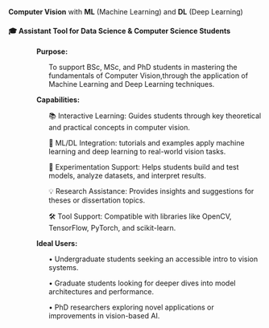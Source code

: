 
<label>
   <b>Computer Vision</b> with <b>ML</b> (Machine Learning) and <b>DL</b> (Deep Learning)
</label>
<h4>🎓 Assistant Tool for Data Science & Computer Science Students</h5>
<dd>
    <dl>
        &nbsp;&nbsp;&nbsp;&nbsp;<b>Purpose:</b>
    </dl>
</dd>
<dd>
    <dl>
        <dd>
            <dl>
                <p>
                    To support BSc, MSc, and PhD students in mastering the fundamentals of Computer Vision,through the application of Machine Learning and Deep Learning techniques.
                </p>
            </dl>
        </dd>
    </dl>
</dd>
<dd>
    <dl>
        &nbsp;&nbsp;&nbsp;&nbsp;<b>Capabilities:</b>
    </dl>
</dd>
<dd>
    <dl>
        <dd>
            <dl>
                📚 Interactive Learning: Guides students through key theoretical and practical concepts in computer vision.
            </dl>
        </dd>
    </dl>
</dd>
<dd>
    <dl>
        <dd>
            <dl>
                🧠 ML/DL Integration: tutorials and examples apply machine learning and deep learning to real-world vision tasks.
            </dl>
        </dd>
    </dl>
</dd>
<dd>
    <dl>
        <dd>
            <dl>
                🧪 Experimentation Support: Helps students build and test models, analyze datasets, and interpret results.
            </dl>
        </dd>
    </dl>
</dd>
<dd>
    <dl>
        <dd>
            <dl>
                💡 Research Assistance: Provides insights and suggestions for theses or dissertation topics.
            </dl>
        </dd>
    </dl>
</dd>
<dd>
    <dl>
        <dd>
            <dl>
                🛠️ Tool Support: Compatible with libraries like OpenCV, TensorFlow, PyTorch, and scikit-learn.
            </dl>
        </dd>
    </dl>
</dd>
<dd>
    <dl>
        &nbsp;&nbsp;&nbsp;&nbsp;<b>Ideal Users:</b>
    </dl>
</dd>
<dd>
    <dl>
        <dd>
            <dl>
                • Undergraduate students seeking an accessible intro to vision systems.
            </dl>
        </dd>
    </dl>
</dd>
<dd>
    <dl>
        <dd>
            <dl>
                • Graduate students looking for deeper dives into model architectures and performance.
            </dl>
        </dd>
    </dl>
</dd>
<dd>
    <dl>
        <dd>
            <dl>
                • PhD researchers exploring novel applications or improvements in vision-based AI.
            </dl>
        </dd>
    </dl>
</dd>       